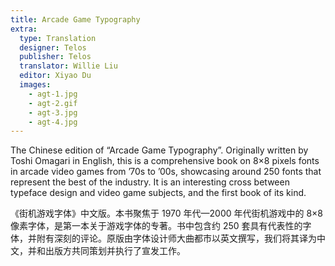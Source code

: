 ```yaml
---
title: Arcade Game Typography
extra:
  type: Translation
  designer: Telos
  publisher: Telos
  translator: Willie Liu
  editor: Xiyao Du
  images:
    - agt-1.jpg
    - agt-2.gif
    - agt-3.jpg
    - agt-4.jpg
---
```


The Chinese edition of “Arcade Game Typography”. Originally written by Toshi Omagari in English, this is a comprehensive book on 8×8 pixels fonts in arcade video games from ’70s to ’00s, showcasing around 250 fonts that represent the best of the industry. It is an interesting cross between typeface design and video game subjects, and the first book of its kind.

《街机游戏字体》中文版。本书聚焦于 1970 年代—2000 年代街机游戏中的 8×8 像素字体，是第一本关于游戏字体的专著。书中包含约 250 套具有代表性的字体，并附有深刻的评论。原版由字体设计师大曲都市以英文撰写，我们将其译为中文，并和出版方共同策划并执行了宣发工作。
